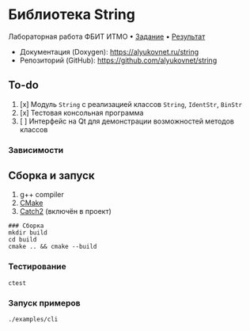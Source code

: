 # Библиотека String
Лабораторная работа ФБИТ ИТМО
• [Задание](TASK.md)
• [Результат](RESULT.md)


- Документация (Doxygen): <https://alyukovnet.ru/string>
- Репозиторий (GitHub): <https://github.com/alyukovnet/string>

## To-do
1. [x] Модуль `String` с реализацией классов `String`, `IdentStr`, `BinStr`
2. [x] Тестовая консольная программа
3. [ ] Интерфейс на Qt для демонстрации возможностей методов классов

### Зависимости
## Сборка и запуск
1. g++ compiler
2. [CMake](https://cmake.org/)
3. [Catch2](https://github.com/catchorg/Catch2) (включён в проект)
```shell script
### Сборка
mkdir build
cd build
cmake .. && cmake --build
```
### Тестирование
```shell script
ctest
```
### Запуск примеров
```shell script
./examples/cli
```
